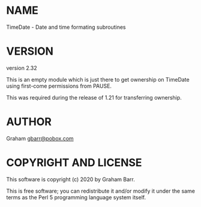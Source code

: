 # NAME

TimeDate - Date and time formating subroutines

# VERSION

version 2.32

This is an empty module which is just there to get ownership on TimeDate
using first-come permissions from PAUSE.

This was required during the release of 1.21 for transferring ownership.

# AUTHOR

Graham <gbarr@pobox.com>

# COPYRIGHT AND LICENSE

This software is copyright (c) 2020 by Graham Barr.

This is free software; you can redistribute it and/or modify it under
the same terms as the Perl 5 programming language system itself.

